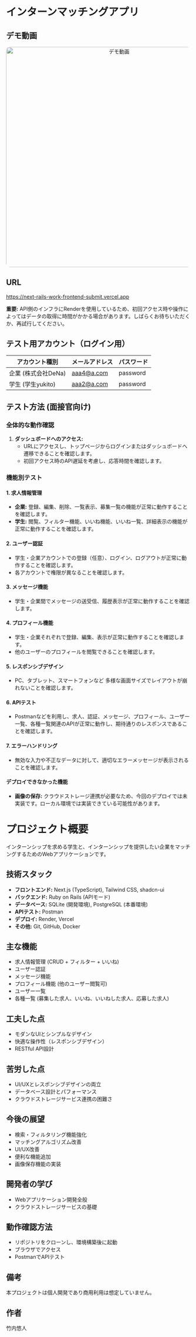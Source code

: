 # インターンマッチングアプリ

## デモ動画
<p align="center">
  <img src="https://github.com/ajdjaiuoapooiad/next-rails-work-frontend-pageRouter/blob/main/-GoogleChrome2025-03-3015-30-15-ezgif.com-video-to-gif-converter.gif" alt="デモ動画" width="600" style="border-radius: 10px;">
</p>

## URL
https://next-rails-work-frontend-submit.vercel.app

**重要:** API側のインフラにRenderを使用しているため、初回アクセス時や操作によってはデータの取得に時間がかかる場合があります。しばらくお待ちいただくか、再試行してください。

## テスト用アカウント（ログイン用）

| アカウント種別 | メールアドレス | パスワード |
|---|---|---|
| 企業 (株式会社DeNa) | aaa4@a.com | password |
| 学生 (学生yukito) | aaa2@a.com | password |

## テスト方法 (面接官向け)

### 全体的な動作確認
1.  **ダッシュボードへのアクセス:**
    * URLにアクセスし、トップページからログインまたはダッシュボードへ遷移できることを確認します。
    * 初回アクセス時のAPI遅延を考慮し、応答時間を確認します。

### 機能別テスト

#### 1. 求人情報管理
* **企業:** 登録、編集、削除、一覧表示、募集一覧の機能が正常に動作することを確認します。
* **学生:** 閲覧、フィルター機能、いいね機能、いいね一覧、詳細表示の機能が正常に動作することを確認します。

#### 2. ユーザー認証
* 学生・企業アカウントでの登録（任意）、ログイン、ログアウトが正常に動作することを確認します。
* 各アカウントで権限が異なることを確認します。

#### 3. メッセージ機能
* 学生・企業間でメッセージの送受信、履歴表示が正常に動作することを確認します。

#### 4. プロフィール機能
* 学生・企業それぞれで登録、編集、表示が正常に動作することを確認します。
* 他のユーザーのプロフィールを閲覧できることを確認します。

#### 5. レスポンシブデザイン
* PC、タブレット、スマートフォンなど 多様な画面サイズでレイアウトが崩れないことを確認します。

#### 6. APIテスト
* Postmanなどを利用し、求人、認証、メッセージ、プロフィール、ユーザー一覧、各種一覧関連のAPIが正常に動作し、期待通りのレスポンスであることを確認します。

#### 7. エラーハンドリング
* 無効な入力や不正なデータに対して、適切なエラーメッセージが表示されることを確認します。



#### デプロイできなかった機能
* **画像の保存:** クラウドストレージ連携が必要なため、今回のデプロイでは未実装です。ローカル環境では実装できている可能性があります。

# プロジェクト概要
インターンシップを求める学生と、インターンシップを提供したい企業をマッチングするためのWebアプリケーションです。

## 技術スタック
* **フロントエンド:** Next.js (TypeScript), Tailwind CSS, shadcn-ui
* **バックエンド:** Ruby on Rails (APIモード)
* **データベース:** SQLite (開発環境), PostgreSQL (本番環境)
* **APIテスト:** Postman
* **デプロイ:** Render, Vercel
* **その他:** Git, GitHub, Docker

## 主な機能
* 求人情報管理 (CRUD + フィルター + いいね)
* ユーザー認証
* メッセージ機能
* プロフィール機能 (他のユーザー閲覧可)
* ユーザー一覧
* 各種一覧 (募集した求人、いいね、いいねした求人、応募した求人)

## 工夫した点
* モダンなUIとシンプルなデザイン
* 快適な操作性（レスポンシブデザイン）
* RESTful API設計

## 苦労した点
* UI/UXとレスポンシブデザインの両立
* データベース設計とパフォーマンス
* クラウドストレージサービス連携の困難さ

## 今後の展望
* 検索・フィルタリング機能強化
* マッチングアルゴリズム改善
* UI/UX改善
* 便利な機能追加
* 画像保存機能の実装

## 開発者の学び
* Webアプリケーション開発全般
* クラウドストレージサービスの基礎

## 動作確認方法
* リポジトリをクローンし、環境構築後に起動
* ブラウザでアクセス
* PostmanでAPIテスト

## 備考
本プロジェクトは個人開発であり商用利用は想定していません。

## 作者
竹内悠人